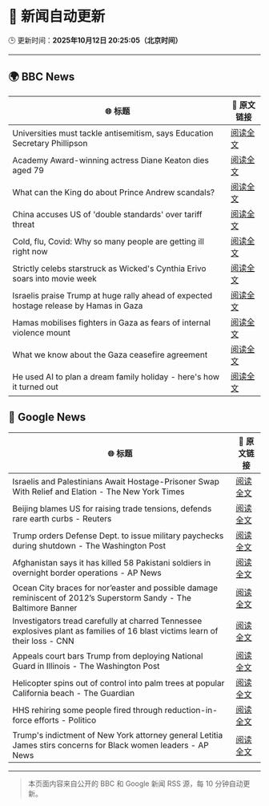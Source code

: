 # 🧠 新闻自动更新

🕒 更新时间：**2025年10月12日 20:25:05（北京时间）**

---

## 🌍 BBC News

| 🌐 标题 | 🔗 原文链接 |
|--------|-------------|
| Universities must tackle antisemitism, says Education Secretary Phillipson | [阅读全文](https://www.bbc.com/news/articles/cly9y7gg6eqo?at_medium=RSS&at_campaign=rss) |
| Academy Award-winning actress Diane Keaton dies aged 79 | [阅读全文](https://www.bbc.com/news/articles/cr5q5rp4r64o?at_medium=RSS&at_campaign=rss) |
| What can the King do about Prince Andrew scandals? | [阅读全文](https://www.bbc.com/news/articles/c04q4v64q05o?at_medium=RSS&at_campaign=rss) |
| China accuses US of 'double standards' over tariff threat | [阅读全文](https://www.bbc.com/news/articles/cn828kg8rmzo?at_medium=RSS&at_campaign=rss) |
| Cold, flu, Covid: Why so many people are getting ill right now | [阅读全文](https://www.bbc.com/news/articles/c1jz608l9l4o?at_medium=RSS&at_campaign=rss) |
| Strictly celebs starstruck as Wicked's Cynthia Erivo soars into movie week | [阅读全文](https://www.bbc.com/news/articles/ce8681j3n07o?at_medium=RSS&at_campaign=rss) |
| Israelis praise Trump at huge rally ahead of expected hostage release by Hamas in Gaza | [阅读全文](https://www.bbc.com/news/articles/c75q5qng0rgo?at_medium=RSS&at_campaign=rss) |
| Hamas mobilises fighters in Gaza as fears of internal violence mount | [阅读全文](https://www.bbc.com/news/articles/ce8482418plo?at_medium=RSS&at_campaign=rss) |
| What we know about the Gaza ceasefire agreement | [阅读全文](https://www.bbc.com/news/articles/cvgqx7ygq41o?at_medium=RSS&at_campaign=rss) |
| He used AI to plan a dream family holiday - here's how it turned out | [阅读全文](https://www.bbc.com/news/articles/cp8w6kn2dyzo?at_medium=RSS&at_campaign=rss) |

## 📰 Google News

| 🌐 标题 | 🔗 原文链接 |
|--------|-------------|
| Israelis and Palestinians Await Hostage-Prisoner Swap With Relief and Elation - The New York Times | [阅读全文](https://news.google.com/rss/articles/CBMingFBVV95cUxOdldMVFkteVBTdWsyZl8tWFlwTUt6OWhZQlNtQUtBSzZCOE9pRWNIZlNWaFNUVkdDc1ZlT3JCWGhYNUdjV2ZEQ1IwYWdXa3RuWkVXZUVWb3paSGNDaXlxal82TWItLS05Uk9uYW1GZ2FMUmc4VnVzeGZ5NHdqeDFVdlREQ0RWZW84YUt0YjlZN3F1TDdUczZ1YTE2VlhCUQ?oc=5) |
| Beijing blames US for raising trade tensions, defends rare earth curbs - Reuters | [阅读全文](https://news.google.com/rss/articles/CBMipwFBVV95cUxQVmJhbXBHVS1lRGxYM05WSG9xQkNzZnpyckoyc1BQczV1WDBkMVFQQTUxdy16NlRMMWtEY1pBeDJMU3dEOFUwdmdfeTktX2JqQk5kQW12R2dMY3VyRm5XNzBuQkluT2tCckZXay1mdkJBYXV2SzJUOEg2cDkwYlJNT1FKNTFERnV2T1FMQzhTZ3RpbDJRdlM5YVV4R1dsUnY2YlZGeGd5Zw?oc=5) |
| Trump orders Defense Dept. to issue military paychecks during shutdown - The Washington Post | [阅读全文](https://news.google.com/rss/articles/CBMihgFBVV95cUxPTW1FbUNGUHF4MkY4MEJVcDR6emo0Tk5PclJuS3Q5ZHAzR3VVUS1SNG1DeF9NdU5kZmpVR0hIcnduV05JMEp2SXRYTU5LMDRFNkdFQVRUcEdLX3FJVGdiWFBVUDNqOGVEYVMwU2dDaUxJNTFNLTVYU05Oek4zNWZabWx5R3ZzQQ?oc=5) |
| Afghanistan says it has killed 58 Pakistani soldiers in overnight border operations - AP News | [阅读全文](https://news.google.com/rss/articles/CBMikAFBVV95cUxPVXo0ZFB0bHJ0X1JRVm45ZHNKSE1Ba2JnWjVFbVJsZVk4cl83XzRDaTRrY0duU0tJa21CVVV2ekR4X3FzWFVEcWhmSzF5dk9UZlc3RXRURlR2c0RZdUJBV1dUV2xTeFZaN1BPZU41d3BDQk5lcnFtRkd5VDhETDhtOFN6LTdLZnFmR0lLQ2xCNHA?oc=5) |
| Ocean City braces for nor’easter and possible damage reminiscent of 2012’s Superstorm Sandy - The Baltimore Banner | [阅读全文](https://news.google.com/rss/articles/CBMitwFBVV95cUxNVW5jY1MtUkRlcm1lV2JyNjdqSjdWS3lNSlJncng4RzB5NW1DZ212eWIxZDRsWUZYSkR1SS1POHVQaERJYXh5OGRRNVZ6NDJfa29FemFSbmRoakowT1hWRnlORjFuc0JKc0RUMC1lOUFEZlA4RDB6VzV3TTRta2tad2ctdzJ0V3dybWxxM1JjNHlCaWVRVzVYUl8wQ0tvSmw2YkI3ZXFHUlZWLTQxbzJ4NTg4YkZyTXc?oc=5) |
| Investigators tread carefully at charred Tennessee explosives plant as families of 16 blast victims learn of their loss - CNN | [阅读全文](https://news.google.com/rss/articles/CBMijAFBVV95cUxNbVIzS2JhMm93Z0EtR2pLOTB1dmVmRGstejUtRGRSczU5YkE5RlFVc2p4NktRTGhJcDI4UFJzc1VMVlg3bVpyenc2dVZKbVN1aF9WZzQ1QTRKMTRxbldlSTV4ZDRmaVFrdUFPT1N1RzVvN2pUaWJNd1NFQld2VXBlQzFUXzM0dzlpd2h0cw?oc=5) |
| Appeals court bars Trump from deploying National Guard in Illinois - The Washington Post | [阅读全文](https://news.google.com/rss/articles/CBMiiAFBVV95cUxOWHlfS0xGbW1vZkRtWFk5Vk5ycUhNRjU1WDVZM0hrTFBybFV0dGlnQTM3WjV1RlA3Wmc4eENUVTZLQXNZc2xtYnotNlZabDd1NjVLOE1lOTJkeVZRZVg2MnBkVk5xdkxpYmJjbmNRd2syMWVYX1NpdUF5SkRsQTNWWHJvcHhGZnpJ?oc=5) |
| Helicopter spins out of control into palm trees at popular California beach - The Guardian | [阅读全文](https://news.google.com/rss/articles/CBMiwAFBVV95cUxPcGtzenpfdFlYY0lhWFNrUjlaNDllWEY1bzNhQnU3UzM4ajFvRHRVUi0zWjNXSEczR0dTS2FvNmhVaWp6MXNObWNpc3hqbHZVemV6V1BjUzFDaDNPRmVyUjZKNktCOVl2U3h3UTZ1TkYxczRXMVg1RmZyUFlXYnhUSTlta1pTeDk3SGtpeEI0THdLUFZqVDBnYmJWTHZMUmRFTWw2M1FVSGhZSUVZOUg5eVV0NGk1eHZGX0p1eUxWbTQ?oc=5) |
| HHS rehiring some people fired through reduction-in-force efforts - Politico | [阅读全文](https://news.google.com/rss/articles/CBMimwFBVV95cUxPNWV2c0xndE9mVWQ3OFZWd3p2dldHY3pYdDlva2FWYkNGRlBLZkk4VDZORzRyR3U5enRwdVRjSWw3NWczYmZrLXdzcTNIYUM1TG13Ulg1QXppd284U1N3WjdFSGRBcGNPSVN4MEpjU0Z0UG9IMTQ2WHVoUGN0MXpWeVU0UmNQak9ORWY1dTE3TVRYdTlvMkt4bkFwWQ?oc=5) |
| Trump's indictment of New York attorney general Letitia James stirs concerns for Black women leaders - AP News | [阅读全文](https://news.google.com/rss/articles/CBMiqwFBVV95cUxOWmx6UmliSEVrYlByTEt6RHNsd2JSVGdSbnJLRzFoZjR5dW9SYzlzNHNVOFVOeV9NMXZyTnBkMm82YUZzMXJkaGdVdldkbDBmNl8wYjBXUkw5SW85TTFKYWRGejBOU1R5UWZzTTV3SFJwa2xZSXJ6TGNRdmNGOGl4OXF3LWdsTlZIZEd4RGVTWEFiMmNDdHhPWnZULXVLU1IwSWJUWXZnb0xtWWM?oc=5) |

---
> 本页面内容来自公开的 BBC 和 Google 新闻 RSS 源，每 10 分钟自动更新。